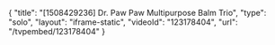 {
    "title": "[1508429236] Dr. Paw Paw Multipurpose Balm Trio",
    "type": "solo",
    "layout": "iframe-static",
    "videoId": "123178404",
    "url": "\/tvpembed\/123178404"
}